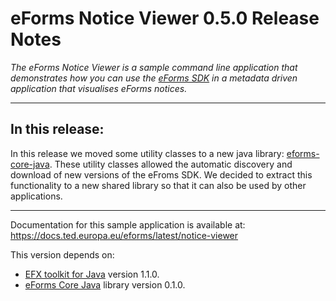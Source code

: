 # eForms Notice Viewer 0.5.0 Release Notes

_The eForms Notice Viewer is a sample command line application that demonstrates how you can use the [eForms SDK](https://github.com/OP-TED/eForms-SDK) in a metadata driven application that visualises eForms notices._

---
## In this release:

In this release we moved some utility classes to a new java library: [eforms-core-java](https://github.com/OP-TED/eforms-core-java). These utility classes allowed the automatic discovery and download of new versions of the eFroms SDK. We decided to extract this functionality to a new shared library so that it can also be used by other applications.  

--- 

Documentation for this sample application is available at: https://docs.ted.europa.eu/eforms/latest/notice-viewer

This version depends on:
 - [EFX toolkit for Java](https://github.com/OP-TED/efx-toolkit-java) version 1.1.0.
 - [eForms Core Java](https://github.com/OP-TED/eforms-core-java) library version 0.1.0.

